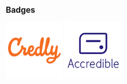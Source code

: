 ## Badges

[![credly](images/credly.png)](https://www.credly.com/users/nazarii-muzychuk/badges)
[![accredible](images/accredible.png)](https://www.credential.net/profile/nazariimuzychuk83796/wallet)
